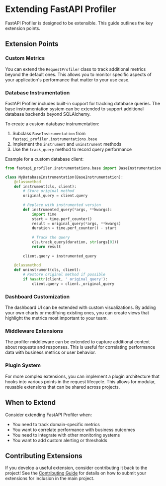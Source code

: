 # Extending FastAPI Profiler

FastAPI Profiler is designed to be extensible. This guide outlines the key extension points.

## Extension Points

### Custom Metrics

You can extend the `RequestProfiler` class to track additional metrics beyond the default ones. This allows you to monitor specific aspects of your application's performance that matter to your use case.

### Database Instrumentation

FastAPI Profiler includes built-in support for tracking database queries. The base instrumentation system can be extended to support additional database backends beyond SQLAlchemy.

To create a custom database instrumentation:

1. Subclass `BaseInstrumentation` from `fastapi_profiler.instrumentations.base`
2. Implement the `instrument` and `uninstrument` methods
3. Use the `track_query` method to record query performance

Example for a custom database client:

```python
from fastapi_profiler.instrumentations.base import BaseInstrumentation

class MyDatabaseInstrumentation(BaseInstrumentation):
    @classmethod
    def instrument(cls, client):
        # Store original method
        original_query = client.query
        
        # Replace with instrumented version
        def instrumented_query(*args, **kwargs):
            import time
            start = time.perf_counter()
            result = original_query(*args, **kwargs)
            duration = time.perf_counter() - start
            
            # Track the query
            cls.track_query(duration, str(args[0]))
            return result
            
        client.query = instrumented_query
        
    @classmethod
    def uninstrument(cls, client):
        # Restore original method if possible
        if hasattr(client, '_original_query'):
            client.query = client._original_query
```

### Dashboard Customization

The dashboard UI can be extended with custom visualizations. By adding your own charts or modifying existing ones, you can create views that highlight the metrics most important to your team.

### Middleware Extensions

The profiler middleware can be extended to capture additional context about requests and responses. This is useful for correlating performance data with business metrics or user behavior.

### Plugin System

For more complex extensions, you can implement a plugin architecture that hooks into various points in the request lifecycle. This allows for modular, reusable extensions that can be shared across projects.

## When to Extend

Consider extending FastAPI Profiler when:

- You need to track domain-specific metrics
- You want to correlate performance with business outcomes
- You need to integrate with other monitoring systems
- You want to add custom alerting or thresholds

## Contributing Extensions

If you develop a useful extension, consider contributing it back to the project! See the [Contributing Guide](contributing.md) for details on how to submit your extensions for inclusion in the main project.
